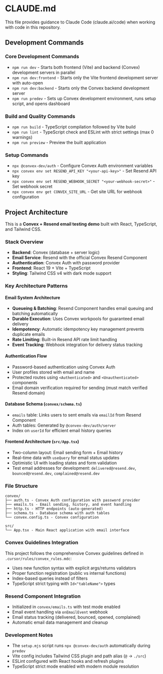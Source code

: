 # CLAUDE.md

This file provides guidance to Claude Code (claude.ai/code) when working with code in this repository.

## Development Commands

### Core Development Commands
- `npm run dev` - Starts both frontend (Vite) and backend (Convex) development servers in parallel
- `npm run dev:frontend` - Starts only the Vite frontend development server with auto-open
- `npm run dev:backend` - Starts only the Convex backend development server
- `npm run predev` - Sets up Convex development environment, runs setup script, and opens dashboard

### Build and Quality Commands
- `npm run build` - TypeScript compilation followed by Vite build
- `npm run lint` - TypeScript check and ESLint with strict settings (max 0 warnings)
- `npm run preview` - Preview the built application

### Setup Commands
- `npx @convex-dev/auth` - Configure Convex Auth environment variables
- `npx convex env set RESEND_API_KEY "<your-api-key>"` - Set Resend API key
- `npx convex env set RESEND_WEBHOOK_SECRET "<your-webhook-secret>"` - Set webhook secret
- `npx convex env get CONVEX_SITE_URL` - Get site URL for webhook configuration

## Project Architecture

This is a **Convex + Resend email testing demo** built with React, TypeScript, and Tailwind CSS.

### Stack Overview
- **Backend**: Convex (database + server logic)
- **Email Service**: Resend with the official Convex Resend Component
- **Authentication**: Convex Auth with password provider
- **Frontend**: React 19 + Vite + TypeScript
- **Styling**: Tailwind CSS v4 with dark mode support

### Key Architecture Patterns

#### Email System Architecture
- **Queueing & Batching**: Resend Component handles email queuing and batching automatically
- **Durable Execution**: Uses Convex workpools for guaranteed email delivery
- **Idempotency**: Automatic idempotency key management prevents duplicate emails
- **Rate Limiting**: Built-in Resend API rate limit handling
- **Event Tracking**: Webhook integration for delivery status tracking

#### Authentication Flow
- Password-based authentication using Convex Auth
- User profiles stored with email and name
- Protected routes using `<Authenticated>` and `<Unauthenticated>` components
- Email domain verification required for sending (must match verified Resend domain)

#### Database Schema (`convex/schema.ts`)
- `emails` table: Links users to sent emails via `emailId` from Resend Component
- Auth tables: Generated by `@convex-dev/auth/server`
- Index on `userId` for efficient email history queries

#### Frontend Architecture (`src/App.tsx`)
- Two-column layout: Email sending form + Email history
- Real-time data with `useQuery` for email status updates
- Optimistic UI with loading states and form validation
- Test email addresses for development: `delivered@resend.dev`, `bounced@resend.dev`, `complained@resend.dev`

### File Structure
```
convex/
├── auth.ts - Convex Auth configuration with password provider
├── emails.ts - Email sending, history, and event handling
├── http.ts - HTTP endpoints (auto-generated)
├── schema.ts - Database schema with auth tables
└── convex.config.ts - Convex configuration

src/
└── App.tsx - Main React application with email interface
```

### Convex Guidelines Integration
This project follows the comprehensive Convex guidelines defined in `.cursor/rules/convex_rules.mdc`:
- Uses new function syntax with explicit args/returns validators
- Proper function registration (public vs internal functions)
- Index-based queries instead of filters
- TypeScript strict typing with `Id<"tableName">` types

### Resend Component Integration
- Initialized in `convex/emails.ts` with test mode enabled
- Email event handling via `onEmailEvent` webhook
- Email status tracking (delivered, bounced, opened, complained)
- Automatic email data management and cleanup

### Development Notes
- The `setup.mjs` script runs `npx @convex-dev/auth` automatically during `predev`
- Vite config includes Tailwind CSS plugin and path alias (`@` -> `./src`)
- ESLint configured with React hooks and refresh plugins
- TypeScript strict mode enabled with modern module resolution